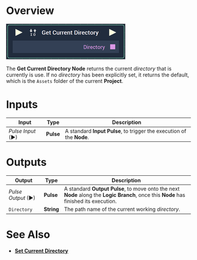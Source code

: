 # Overview

![The Get Current Directory Node.](../../.gitbook/assets/getcurrentdirectorynode.png)

The **Get Current Directory Node**  returns the current *directory* that is currently is use. If no *directory* has been explicitly set, it returns the default, which is the `Assets` folder of the current **Project**. 

# Inputs

|Input|Type|Description|
|---|---|---|
|*Pulse Input* (►)|**Pulse**|A standard **Input Pulse**, to trigger the execution of the **Node**.|

# Outputs

|Output|Type|Description|
|---|---|---|
|*Pulse Output* (►)|**Pulse**|A standard **Output Pulse**, to move onto the next **Node** along the **Logic Branch**, once this **Node** has finished its execution.|
|`Directory`|**String**|The path name of the current working *directory*.|

# See Also

* [**Set Current Directory**](setcurrentdirectory.md)

